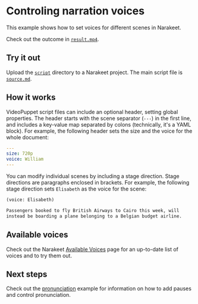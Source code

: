 # Controling narration voices

This example shows how to set voices for different scenes in Narakeet. 

Check out the outcome in [`result.mp4`](result.mp4).

## Try it out

Upload the [`script`](script) directory to a Narakeet project. The main script file is [`source.md`](script/source.md).

## How it works

VideoPuppet script files can include an optional header, setting global properties. The header starts with the scene separator (`---`) in the first line,
and includes a key-value map separated by colons (technically, it's a YAML block). For example, the following header sets the size and the voice for the whole document:

```yml
---
size: 720p
voice: William
---
```

You can modify individual scenes by including a stage direction. Stage directions are paragraphs enclosed in brackets. For example, the following stage direction sets `Elisabeth` as the voice for the scene:


```md
(voice: Elisabeth)

Passengers booked to fly British Airways to Cairo this week, will 
instead be boarding a plane belonging to a Belgian budget airline.
```

## Available voices

Check out the Narakeet [Available Voices](https://www.narakeet.com/docs/voices/) page for an up-to-date list of voices and to try them out.

## Next steps

Check out the [pronunciation](../pronunciation/README.md) example for information on how to add pauses and control pronunciation.

